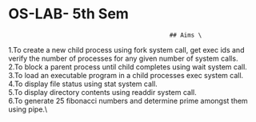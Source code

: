 # OS-LAB- 5th Sem
                                                 ## Aims \
1.To create a new child process using fork system call, get exec ids and verify the number of processes for any given number of system calls.\
2.To block a parent process until child completes using wait system call. \
3.To load an executable program in a child processes exec system call. \
4.To display file status using stat system call.\
5.To display directory contents using readdir system call.\
6.To generate 25 fibonacci numbers and determine prime amongst them using pipe.\


